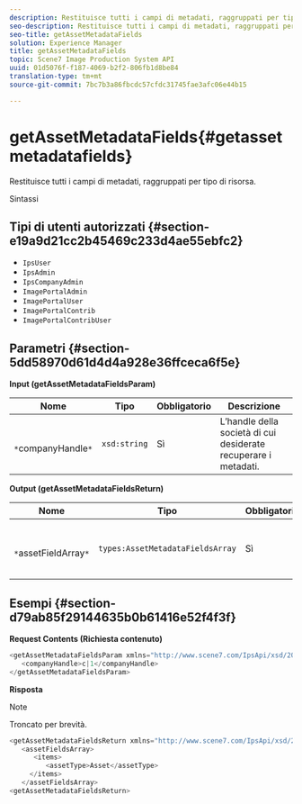 ```yaml
---
description: Restituisce tutti i campi di metadati, raggruppati per tipo di risorsa.
seo-description: Restituisce tutti i campi di metadati, raggruppati per tipo di risorsa.
seo-title: getAssetMetadataFields
solution: Experience Manager
title: getAssetMetadataFields
topic: Scene7 Image Production System API
uuid: 01d5076f-f187-4069-b2f2-806fb1d8be84
translation-type: tm+mt
source-git-commit: 7bc7b3a86fbcdc57cfdc31745fae3afc06e44b15

---
```



# getAssetMetadataFields{#getassetmetadatafields}

Restituisce tutti i campi di metadati, raggruppati per tipo di risorsa.

Sintassi

## Tipi di utenti autorizzati {#section-e19a9d21cc2b45469c233d4ae55ebfc2}

* `IpsUser`
* `IpsAdmin`
* `IpsCompanyAdmin`
* `ImagePortalAdmin`
* `ImagePortalUser`
* `ImagePortalContrib`
* `ImagePortalContribUser`

## Parametri {#section-5dd58970d61d4d4a928e36ffceca6f5e}

**Input (getAssetMetadataFieldsParam)**

| Nome | Tipo | Obbligatorio | Descrizione |
|---|---|---|---|
| ` *`companyHandle`*` | `xsd:string` | Sì | L’handle della società di cui desiderate recuperare i metadati. |

**Output (getAssetMetadataFieldsReturn)**

| Nome | Tipo | Obbligatorio | Descrizione |
|---|---|---|---|
| ` *`assetFieldArray`*` | `types:AssetMetadataFieldsArray` | Sì | Array di campi di metadati, per tipo di risorsa. |

## Esempi {#section-d79ab85f29144635b0b61416e52f4f3f}

**Request Contents (Richiesta contenuto)**

```java
<getAssetMetadataFieldsParam xmlns="http://www.scene7.com/IpsApi/xsd/2009-07-31">
   <companyHandle>c|1</companyHandle>
</getAssetMetadataFieldsParam>
```

**Risposta**

>[!NOTE]
>
>Troncato per brevità.

```java
<getAssetMetadataFieldsReturn xmlns="http://www.scene7.com/IpsApi/xsd/2009-07-31">
   <assetFieldsArray>
      <items>
         <assetType>Asset</assetType>
     </items>
   </assetFieldsArray>
<getAssetMetadataFieldsReturn>
```

